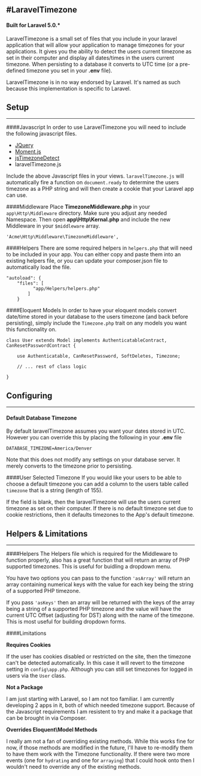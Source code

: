#LaravelTimezone
---

#### Built for Laravel 5.0.\*

LaravelTimezone is a small set of files that you include in your laravel application that will allow your application to manage timezones for your applications. It gives you the ability to detect the users current timezone as set in their computer and display all dates/times in the users current timezone. When persisting to a database it converts to UTC time (or a pre-defined timezone you set in your **.env** file).

LaravelTimezone is in no way endorsed by Laravel. It's named as such because this implementation is specific to Laravel. 

## Setup
---
####Javascript
In order to use LaravelTimezone you will need to include the following javascript files. 

* [JQuery](http://jquery.com)
* [Moment.js](http://momentjs.com/)
* [jsTimezoneDetect](https://bitbucket.org/pellepim/jstimezonedetect)
* laravelTimezone.js

Include the above Javascript files in your views. `laravelTimezone.js` will automatically fire a function on `document.ready` to determine the users timezone as a PHP string and will then create a cookie that your Laravel app can use.


####Middleware
Place **TimezoneMiddleware.php** in your `app\Http\Middleware` directory. Make sure you adjust any needed Namespace. Then open **app\Http\Kernal.php** and include the new Middleware in your `$middleware` array. 

```
'Acme\Http\Middleware\TimezoneMiddleware',
```

####Helpers
There are some required helpers in `helpers.php` that will need to be included in your app. You can either copy and paste them into an existing helpers file, or you can update your composer.json file to automatically load the file. 

```
"autoload": {
	"files": [
          "app/Helpers/helpers.php"
        ]
	}
```

####Eloquent Models
In order to have your eloquent models convert date/time stored in your database to the users timezone (and back before persisting), simply include the `Timezone.php` trait on any models you want this functionality on.

```
class User extends Model implements AuthenticatableContract, CanResetPasswordContract {

	use Authenticatable, CanResetPassword, SoftDeletes, Timezone;
	
	// ... rest of class logic

}
```

## Configuring
---
#### Default Database Timezone
By default laravelTimezone assumes you want your dates stored in UTC. However you can override this by placing the following in your **.env** file

```
DATABASE_TIMEZONE=America/Denver
```

Note that this does not modify any settings on your database server. It merely converts to the timezone prior to persisting.

####User Selected Timezone
If you would like your users to be able to choose a default timezone you can add a column to the users table called `timezone` that is a string (length of 155).

If the field is blank, then the laravelTimezone will use the users current timezone as set on their computer. If there is no default timezone set due to cookie restrictions, then it defaults timezones to the App's default timezone. 

## Helpers & Limitations
---
####Helpers
The Helpers file which is required for the Middleware to function properly, also has a great function that will return an array of PHP supported timezones. This is useful for buidling a dropdown menu. 

You have two options you can pass to the function `'asArray'` will return an array containing numerical keys with the value for each key being the string of a supported PHP timezone. 

If you pass `'asKeys'` then an array will be returned with the keys of the array being a string of a supported PHP timezone and the value will have the current UTC Offset (adjusting for DST) along with the name of the timezone. This is most useful for building dropdown forms. 

####Limitations

**Requires Cookies**

If the user has cookies disabled or restricted on the site, then the timezone can't be detected automatically. In this case it will revert to the timezone setting in `config\app.php`. Although you can still set timezones for logged in users via the `User` class. 


**Not a Package**

I am just starting with Laravel, so I am not too familiar. I am currently developing 2 apps in it, both of which needed timezone support. Because of the Javascript requirements I am resistent to try and make it a package that can be brought in via Composer. 


**Overrides Eloquent\Model Methods**

I really am not a fan of overriding existing methods. While this works fine for now, if those methods are modified in the future, I'll have to re-modify them to have them work with the Timezone functionality. If there were two more events (one for `hydrating` and one for `arraying`) that I could hook onto then I wouldn't need to override any of the existing methods. 




